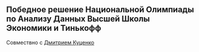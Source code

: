 ## Победное решение Национальной Олимпиады по Анализу Данных Высшей Школы Экономики и Тинькофф

Совмествно с [Дмитрием Куценко](https://github.com/KARTASAR)
